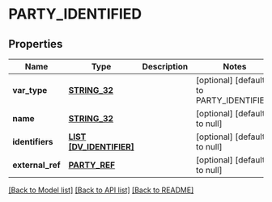 # PARTY_IDENTIFIED

## Properties
Name | Type | Description | Notes
------------ | ------------- | ------------- | -------------
**var_type** | [**STRING_32**](STRING_32.md) |  | [optional] [default to PARTY_IDENTIFIED]
**name** | [**STRING_32**](STRING_32.md) |  | [optional] [default to null]
**identifiers** | [**LIST [DV_IDENTIFIER]**](DvIdentifier.md) |  | [optional] [default to null]
**external_ref** | [**PARTY_REF**](PartyRef.md) |  | [optional] [default to null]

[[Back to Model list]](../README.md#documentation-for-models) [[Back to API list]](../README.md#documentation-for-api-endpoints) [[Back to README]](../README.md)


